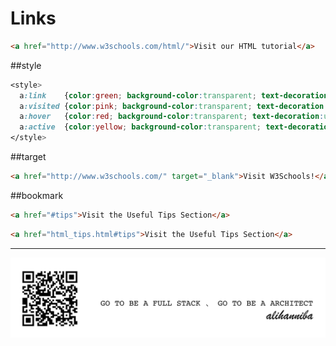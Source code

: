 # Links
```html
<a href="http://www.w3schools.com/html/">Visit our HTML tutorial</a>
```

##style

```css
<style>
  a:link    {color:green; background-color:transparent; text-decoration:none}
  a:visited {color:pink; background-color:transparent; text-decoration:none}
  a:hover   {color:red; background-color:transparent; text-decoration:underline}
  a:active  {color:yellow; background-color:transparent; text-decoration:underline}
</style>
```

##target

```html
<a href="http://www.w3schools.com/" target="_blank">Visit W3Schools!</a>
```

##bookmark

```html
<a href="#tips">Visit the Useful Tips Section</a>
```

```html
<a href="html_tips.html#tips">Visit the Useful Tips Section</a>
```



---

![](alihanniba.png)

